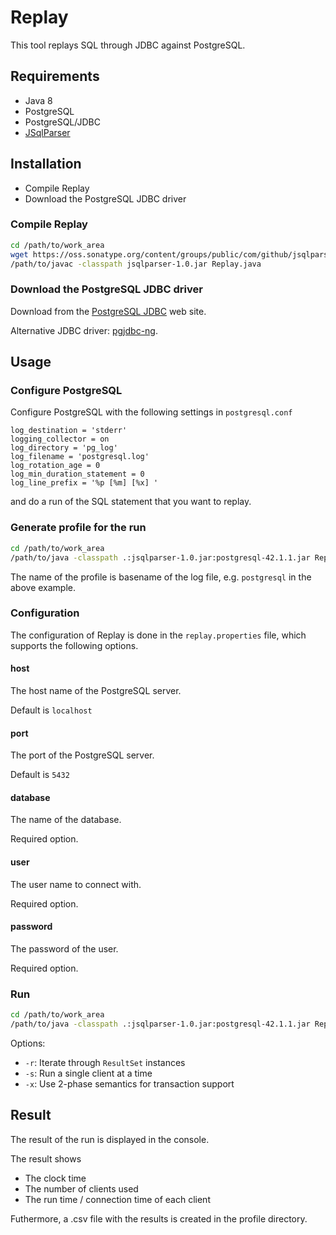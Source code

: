 # Replay

This tool replays SQL through JDBC against PostgreSQL.

## Requirements

* Java 8
* PostgreSQL
* PostgreSQL/JDBC
* [JSqlParser](https://github.com/JSQLParser/JSqlParser/wiki)

## Installation

* Compile Replay
* Download the PostgreSQL JDBC driver

### Compile Replay

```bash
cd /path/to/work_area
wget https://oss.sonatype.org/content/groups/public/com/github/jsqlparser/jsqlparser/1.0/jsqlparser-1.0.jar
/path/to/javac -classpath jsqlparser-1.0.jar Replay.java
```

### Download the PostgreSQL JDBC driver

Download from the [PostgreSQL JDBC](https://jdbc.postgresql.org/download.html) web site.

Alternative JDBC driver: [pgjdbc-ng](http://impossibl.github.io/pgjdbc-ng/).

## Usage

### Configure PostgreSQL

Configure PostgreSQL with the following settings in ```postgresql.conf```

```
log_destination = 'stderr'
logging_collector = on
log_directory = 'pg_log'
log_filename = 'postgresql.log'
log_rotation_age = 0
log_min_duration_statement = 0
log_line_prefix = '%p [%m] [%x] '
```

and do a run of the SQL statement that you want to replay.

### Generate profile for the run

```bash
cd /path/to/work_area
/path/to/java -classpath .:jsqlparser-1.0.jar:postgresql-42.1.1.jar Replay -i postgresql.log
```

The name of the profile is basename of the log file, e.g. ```postgresql``` in the above example.

### Configuration

The configuration of Replay is done in the ```replay.properties``` file, which supports the following
options.

#### host

The host name of the PostgreSQL server.

Default is ```localhost```

#### port

The port of the PostgreSQL server.

Default is ```5432```

#### database

The name of the database.

Required option.

#### user

The user name to connect with.

Required option.

#### password

The password of the user.

Required option.

### Run

```bash
cd /path/to/work_area
/path/to/java -classpath .:jsqlparser-1.0.jar:postgresql-42.1.1.jar Replay postgresql
```

Options:

* `-r`: Iterate through `ResultSet` instances
* `-s`: Run a single client at a time
* `-x`: Use 2-phase semantics for transaction support

## Result

The result of the run is displayed in the console.

The result shows

* The clock time
* The number of clients used
* The run time / connection time of each client

Futhermore, a .csv file with the results is created in the profile directory.
